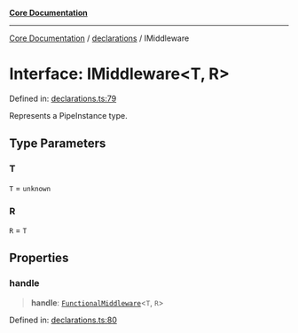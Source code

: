 [**Core Documentation**](../../README.md)

***

[Core Documentation](../../README.md) / [declarations](../README.md) / IMiddleware

# Interface: IMiddleware\<T, R\>

Defined in: [declarations.ts:79](https://github.com/stonemjs/core/blob/e2200da501349da1fec304d821c002bb6d055b61/src/declarations.ts#L79)

Represents a PipeInstance type.

## Type Parameters

### T

`T` = `unknown`

### R

`R` = `T`

## Properties

### handle

> **handle**: [`FunctionalMiddleware`](../type-aliases/FunctionalMiddleware.md)\<`T`, `R`\>

Defined in: [declarations.ts:80](https://github.com/stonemjs/core/blob/e2200da501349da1fec304d821c002bb6d055b61/src/declarations.ts#L80)
